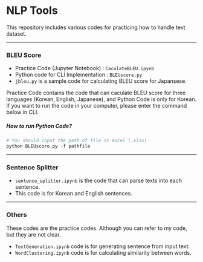# NLP Tools

This repository includes various codes for practicing how to handle text dataset.

---
### BLEU Score
- Practice Code (Jupyter Notebook) : `CaculateBLEU.ipynb`
- Python code for CLI Implementation : `BLEUscore.py`
- `jbleu.py` is a sample code for calculating BLEU score for Japansese.

Practice Code contains the code that can caculate BLEU score for three languages (Korean, English, Japanese), and Python Code is only for Korean. If you want to run the code in your computer, please enter the command below in CLI. 

##### How to run Python Code?
```python
# You should input the path of file is excel (.xlsx)
python BLEUscore.py -f pathfile
```

---
### Sentence Splitter
- `sentence_splitter.ipynb` is the code that can parse texts into each sentence.
- This code is for Korean and English sentences.

---
### Others
These codes are the practice codes.
Although you can refer to my code, but they are not clear. 

- `TextGeneration.ipynb` code is for generating sentence from input text.
- `WordClustering.ipynb` code is for calculating similarity between words.
